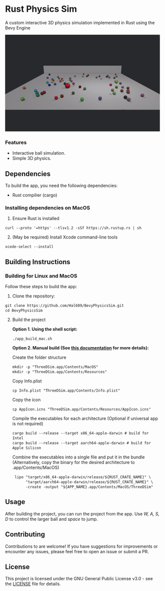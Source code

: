 # Rust Physics Sim

A custom interactive 3D physics simulation implemented in Rust using the Bevy Engine

![screen-gif](./output.gif)

### Features

- Interactive ball simulation.
- Simple 3D physics.

## Dependencies

To build the app, you need the following dependencies:

- Rust compilier (cargo)

### Installing dependencies on MacOS

1. Ensure Rust is installed
```
curl --proto '=https' --tlsv1.2 -sSf https://sh.rustup.rs | sh
```
2. (May be required) Install Xcode command-line tools
```
xcode-select --install
```

## Building Instructions

### Building for Linux and MacOS

Follow these steps to build the app:

1. Clone the repository:
```
git clone https://github.com/Hal609/BevyPhysicsSim.git
cd BevyPhysicsSim
```
2. Build the project
   
   **Option 1. Using the shell script:**
    ```
    ./app_build_mac.sh
    ```

   **Option 2. Manual build (See [this documentation](https://bevy-cheatbook.github.io/platforms/macos.html) for more details):**
   
    Create the folder structure
    ```
    mkdir -p "ThreeDSim.app/Contents/MacOS"
    mkdir -p "ThreeDSim.app/Contents/Resources"
    ```
    Copy Info.plist
    ```
    cp Info.plist "ThreeDSim.app/Contents/Info.plist"
    ```
    Copy the icon
    ```
    cp AppIcon.icns "ThreeDSim.app/Contents/Resources/AppIcon.icns"
    ```
    Compile the executables for each architecture (Optional if universal app is not required) 
    ```
    cargo build --release --target x86_64-apple-darwin # build for Intel
    cargo build --release --target aarch64-apple-darwin # build for Apple Silicon
    ```
    Combine the executables into a single file and put it in the bundle (Alternatively, copy the binary for the desired architecture to .app/Contents/MacOS)
   ```
    lipo "target/x86_64-apple-darwin/release/${RUST_CRATE_NAME}" \
         "target/aarch64-apple-darwin/release/${RUST_CRATE_NAME}" \
         -create -output "${APP_NAME}.app/Contents/MacOS/ThreeDSim"
    ```

## Usage

After building the project, you can run the project from the app. Use *W, A, S, D* to control the larger ball and *space* to jump.

## Contributing

Contributions to are welcome! If you have suggestions for improvements or encounter any issues, please feel free to open an issue or submit a PR.

## License

This project is licensed under the GNU General Public License v3.0 - see the [LICENSE](LICENSE.txt) file for details.
